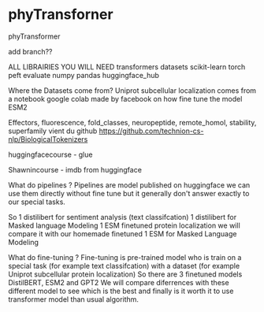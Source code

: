 # phyTransforner
phyTransformer

add branch??

ALL LIBRAIRIES YOU WILL NEED
transformers
datasets
scikit-learn
torch
peft
evaluate
numpy
pandas
huggingface_hub

Where the Datasets come from?
Uniprot subcellular localization comes from a notebook google colab made by facebook on how fine tune the model ESM2

Effectors, fluorescence, fold_classes, neuropeptide, remote_homol, stability, superfamily vient du github
https://github.com/technion-cs-nlp/BiologicalTokenizers

huggingfacecourse - glue 

Shawnincourse - imdb from huggingface

What do pipelines ? Pipelines are model published on huggingface we can use them directly without fine tune but it generally don't answer exactly to our special tasks.

So 1 distilibert for sentiment analysis (text classifcation)
1 distilibert for Masked language Modeling
1 ESM finetuned protein localization we will compare it with our homemade finetuned
1 ESM for Masked Language Modeling

What do fine-tuning ?
Fine-tuning is pre-trained model who is train on a special task (for example text classifcation) with a dataset (for example Uniprot subcellular protein localization)
So there are 3 finetuned models DistilBERT, ESM2 and GPT2
We will compare diferrences with these different model to see which is the best and finally is it worth it to use transformer model than usual algorithm.
